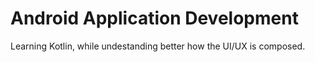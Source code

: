 # Android Application Development

Learning Kotlin, while undestanding better how the UI/UX is composed.
